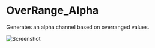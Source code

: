 # OverRange_Alpha

Generates an alpha channel based on overranged values.


![Screenshot](OverRange_Alpha_snap.png)